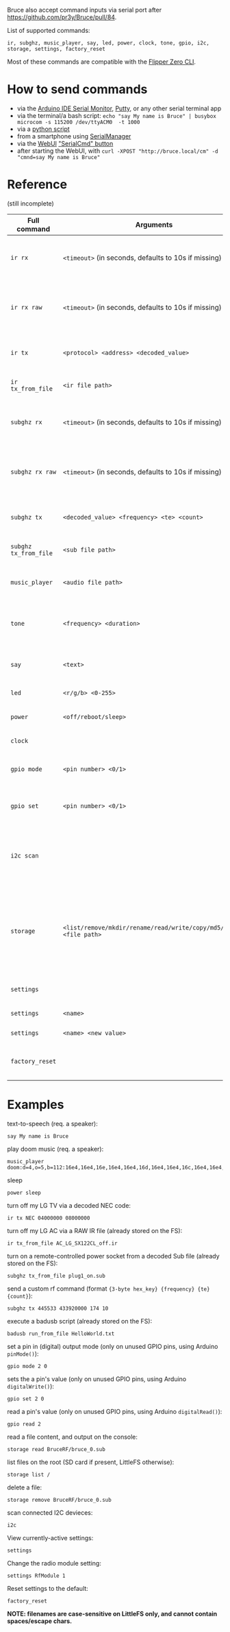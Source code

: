 Bruce also accept command inputs via serial port after https://github.com/pr3y/Bruce/pull/84.

List of supported commands:
```
ir, subghz, music_player, say, led, power, clock, tone, gpio, i2c, storage, settings, factory_reset
```

Most of these commands are compatible with the [Flipper Zero CLI](https://docs.flipper.net/development/cli#0Z9fs).


# How to send commands

- via the [Arduino IDE Serial Monitor](https://docs.arduino.cc/software/ide-v2/tutorials/ide-v2-serial-monitor/), [Putty](https://pbxbook.com/voip/sputty.html), or any other serial terminal app
- via the terminal/a bash script: `echo "say My name is Bruce" | busybox microcom -s 115200 /dev/ttyACM0  -t 1000`
- via a [python script](https://github.com/wh00hw/pyFlipper)
- from a smartphone using [SerialManager](https://github.com/delletenebre/SerialManager2)
- via the [WebUI](https://github.com/pr3y/Bruce/wiki/Others#webui) ["SerialCmd" button](https://github.com/pr3y/Bruce/pull/134)
- after starting the WebUI, with `curl -XPOST "http://bruce.local/cm" -d "cmnd=say My name is Bruce"`

# Reference

(still incomplete)

| Full command | Arguments | Description | Alias |
| ------------ | --------- | ----------- | ----------- |
| `ir rx` | `<timeout>` (in seconds, defaults to 10s if missing)  | Read an IR signal and print the dump on serial. | |
| `ir rx raw` | `<timeout>` (in seconds, defaults to 10s if missing) | Read an IR signal in RAW mode and print the dump on serial.  | |
| `ir tx` | `<protocol> <address> <decoded_value>` | Send a custom decoded IR signal.  | |
| `ir tx_from_file` | `<ir file path>` | Send an IR signal saved in storage. | |
| `subghz rx` | `<timeout>` (in seconds, defaults to 10s if missing)  | Read an RF signal and print the dump on serial. | `rf rx` |
| `subghz rx raw` | `<timeout>` (in seconds, defaults to 10s if missing) | Read an RF signal in RAW mode and print the dump on serial.  | `rf rx raw` |
| `subghz tx` | `<decoded_value> <frequency> <te> <count>` | Send a custom decoded RF signal. | `rf tx` |
| `subghz tx_from_file` | `<sub file path>` | Send an RF signal saved in storage. | |
| `music_player` | `<audio file path>` | Play an audio file (speaker req.). | `play` |
| `tone` | `<frequency> <duration>`  | Play a single squarewave audio tone  (speaker req.) | `beep` |
| `say` | `<text>` | Text-To-Speech (speaker req.)   |   |
| `led` | `<r/g/b> <0-255>`    | Change UI main color  |     |
| `power` | `<off/reboot/sleep>`    | General power management  |  |
| `clock` |    | show the clock UI  |  |
| `gpio mode` | `<pin number> <0/1>`    | set GPIO pins mode (0=input, 1=output).  |      |
| `gpio set` |  `<pin number> <0/1>`  | Direct GPIO pins control (0=off, 1=on).  |      |
| `i2c scan` |    | scan for modules connected to the I2C bus. List the results on serial. |     |
| `storage` | `<list/remove/mkdir/rename/read/write/copy/md5/crc32>` `<file path>`   | Common file management commands. Path must always be relative to the root. Defaults to SD card if found.  |  `ls, dir, md, ren, cat, type, cp, md5, crc32` |
| `settings` | | view all the current settings   | `set` |
| `settings` | `<name>` | view a single setting value   | `set` |
| `settings` | `<name> <new value>` | alter a single setting value   | `set` |
| `factory_reset` |     | Reset bruce.conf to the defaults |   |


# Examples

text-to-speech (req. a speaker):
```
say My name is Bruce
```

play doom music (req. a speaker):
```
music_player doom:d=4,o=5,b=112:16e4,16e4,16e,16e4,16e4,16d,16e4,16e4,16c,16e4,16e4,16a#4,16e4,16e4,16b4,16c,16e4,16e4,16e,16e4,16e4,16d,16e4,16e4,16c,16e4,16e4,a#4,16p,16e4,16e4,16e,16e4,16e4,16d,16e4,16e4,16c,16e4,16e4,16a#4,16e4,16e4,16b4,16c,16e4,16e4,16e,16e4,16e4,16d,16e4,16e4,16c,16e4,16e4,a#4,16p,16a4,16a4,16a,16a4,16a4,16g,16a4,16a4,16f,16a4,16a4,16d#,16a4,16a4,16e,16f,16a4,16a4,16a,16a4,16a4,16g,16a4,16a4,16f,16a4,16a4,d#
```


sleep
```
power sleep
```

turn off my LG TV via a decoded NEC code:
```
ir tx NEC 04000000 08000000
```

turn off my LG AC via a RAW IR file (already stored on the FS):
```
ir tx_from_file AC_LG_SX122CL_off.ir
```

turn on a remote-controlled power socket from a decoded Sub file (already stored on the FS):
```
subghz tx_from_file plug1_on.sub
````

send a custom rf command (format `{3-byte hex_key} {frequency} {te} {count}`):
````
subghz tx 445533 433920000 174 10
````

execute a badusb script (already stored on the FS):
```
badusb run_from_file HelloWorld.txt
```

set a pin in (digital) output mode (only on unused GPIO pins, using Arduino `pinMode()`):
````
gpio mode 2 0 
````

sets the a pin's value (only on unused GPIO pins, using Arduino `digitalWrite()`):
````
gpio set 2 0 
````

read a pin's value (only on unused GPIO pins, using Arduino `digitalRead()`):
````
gpio read 2
````

read a file content, and output on the console:
````
storage read BruceRF/bruce_0.sub
````

list files on the root (SD card if present, LittleFS otherwise):
````
storage list /
````

delete a file:
````
storage remove BruceRF/bruce_0.sub
````

scan connected I2C devieces:
````
i2c
````

View currently-active settings:
````
settings
````

Change the radio module setting:
````
settings RfModule 1
````

Reset settings to the default:
````
factory_reset
````

**NOTE: filenames are case-sensitive on LittleFS only, and cannot contain spaces/escape chars.**